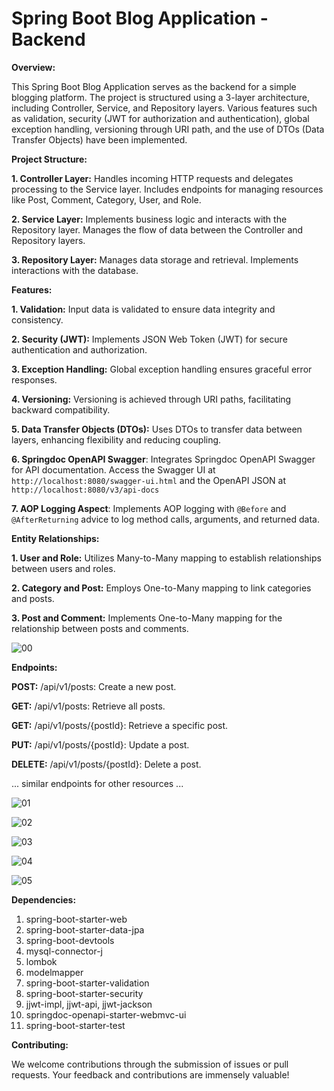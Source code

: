 # Spring Boot Blog Application - Backend

**Overview:**

This Spring Boot Blog Application serves as the backend for a simple blogging platform. The project is structured using a 3-layer architecture, including Controller, Service, and Repository layers. Various features such as validation, security (JWT for authorization and authentication), global exception handling, versioning through URI path, and the use of DTOs (Data Transfer Objects) have been implemented.

**Project Structure:**

**1. Controller Layer:** Handles incoming HTTP requests and delegates processing to the Service layer. Includes endpoints for managing resources like Post, Comment, Category, User, and Role.

**2. Service Layer:** Implements business logic and interacts with the Repository layer. Manages the flow of data between the Controller and Repository layers.

**3. Repository Layer:** Manages data storage and retrieval. Implements interactions with the database.

**Features:**

**1. Validation:** Input data is validated to ensure data integrity and consistency.

**2. Security (JWT):** Implements JSON Web Token (JWT) for secure authentication and authorization.

**3. Exception Handling:** Global exception handling ensures graceful error responses.

**4. Versioning:** Versioning is achieved through URI paths, facilitating backward compatibility.

**5. Data Transfer Objects (DTOs):** Uses DTOs to transfer data between layers, enhancing flexibility and reducing coupling.

**6. Springdoc OpenAPI Swagger**: Integrates Springdoc OpenAPI Swagger for API documentation. Access the Swagger UI at `http://localhost:8080/swagger-ui.html` and the OpenAPI JSON at `http://localhost:8080/v3/api-docs`

**7. AOP Logging Aspect**: Implements AOP logging with `@Before` and `@AfterReturning` advice to log method calls, arguments, and returned data.


**Entity Relationships:**

**1. User and Role:** Utilizes Many-to-Many mapping to establish relationships between users and roles.

**2. Category and Post:** Employs One-to-Many mapping to link categories and posts.

**3. Post and Comment:** Implements One-to-Many mapping for the relationship between posts and comments.


![00](https://github.com/Vikas-919/07.-Springboot-Blog-Application/assets/142529224/fd37ad7c-b3b5-45df-8c45-e99eff0bda37)


**Endpoints:**

**POST:** /api/v1/posts: Create a new post.

**GET:** /api/v1/posts: Retrieve all posts.

**GET:** /api/v1/posts/{postId}: Retrieve a specific post.

**PUT:** /api/v1/posts/{postId}: Update a post.

**DELETE:** /api/v1/posts/{postId}: Delete a post.

... similar endpoints for other resources ...

![01](https://github.com/Vikas-919/07.-Springboot-Blog-Application/assets/142529224/b9db5f1e-2590-4dc6-9642-8472211d8aa3)

![02](https://github.com/Vikas-919/07.-Springboot-Blog-Application/assets/142529224/e9986883-49f4-464e-9574-84e575b1cf27)

![03](https://github.com/Vikas-919/07.-Springboot-Blog-Application/assets/142529224/ce221b56-e318-43d1-99aa-ee6049831d92)

![04](https://github.com/Vikas-919/07.-Springboot-Blog-Application/assets/142529224/42517309-76c9-4c4c-9495-720ea2b1858f)

![05](https://github.com/Vikas-919/07.-Springboot-Blog-Application/assets/142529224/888da8b6-c1d9-425c-b6b5-355a06712e6e)


**Dependencies:**

1. spring-boot-starter-web
2. spring-boot-starter-data-jpa
3. spring-boot-devtools
4. mysql-connector-j
5. lombok
6. modelmapper
7. spring-boot-starter-validation
8. spring-boot-starter-security
9. jjwt-impl, jjwt-api, jjwt-jackson
10. springdoc-openapi-starter-webmvc-ui
11. spring-boot-starter-test


**Contributing:**

We welcome contributions through the submission of issues or pull requests. Your feedback and contributions are immensely valuable!
